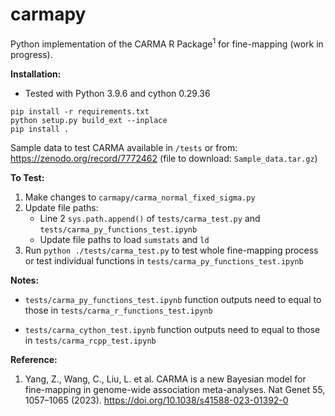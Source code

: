 # carmapy

Python implementation of the CARMA R Package<sup>1</sup> for fine-mapping (work in progress).

**Installation:**

- Tested with Python 3.9.6 and cython 0.29.36

```
pip install -r requirements.txt
python setup.py build_ext --inplace
pip install .
```

Sample data to test CARMA available in ```/tests``` or from: https://zenodo.org/record/7772462 (file to download: ```Sample_data.tar.gz```)

**To Test:**

1. Make changes to ```carmapy/carma_normal_fixed_sigma.py``` 
2. Update file paths:
    -  Line 2 ```sys.path.append()``` of ```tests/carma_test.py``` and ```tests/carma_py_functions_test.ipynb```
    - Update file paths to load ```sumstats``` and ```ld``` 
3. Run ```python ./tests/carma_test.py``` to test whole fine-mapping process or test individual functions in ```tests/carma_py_functions_test.ipynb``` 

**Notes:**
- ```tests/carma_py_functions_test.ipynb``` function outputs need to equal to those in ```tests/carma_r_functions_test.ipynb```

- ```tests/carma_cython_test.ipynb``` function outputs need to equal to those in ```tests/carma_rcpp_test.ipynb```

**Reference:**
1. Yang, Z., Wang, C., Liu, L. et al. CARMA is a new Bayesian model for fine-mapping in genome-wide association meta-analyses. Nat Genet 55, 1057–1065 (2023). https://doi.org/10.1038/s41588-023-01392-0

